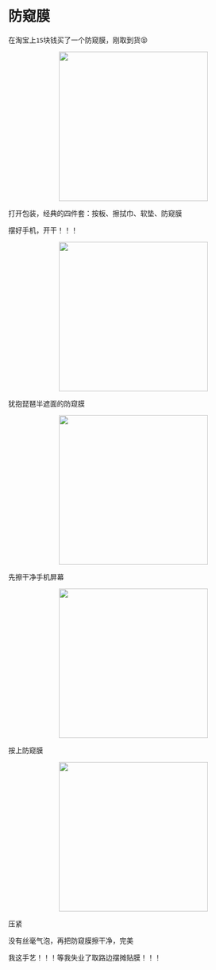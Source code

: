 # 防窥膜

在淘宝上`15`块钱买了一个防窥膜，刚取到货😝

<img width="300px" src="https://1.z.wiki/autoupload/20230130/1KnL.IMG_9546.HEIC.jpg" style="display: block; margin: 0 auto;" />

<ImgView title="防窥膜" url="https://1.z.wiki/autoupload/20230130/1KnL.IMG_9546.HEIC.jpg" :ext-style="{display: 'block', margin: '0 auto', width: '300px'}" />

打开包装，经典的四件套：按板、擦拭巾、软垫、防窥膜

<ImgPlayer width="300px" :imgs="[
  'https://2.z.wiki/autoupload/20230130/f0y8.IMG_9548.HEIC.jpg',
  'https://1.z.wiki/autoupload/20230130/vZ21.IMG_2635.HEIC.jpg',
]" />

摆好手机，开干！！！

<img width="300px" src="https://2.z.wiki/autoupload/20230130/Vcca.IMG_2636.HEIC.jpg" style="display: block; margin: 0 auto;" />


犹抱琵琶半遮面的防窥膜

<img width="300px" src="https://3.z.wiki/autoupload/20230130/S2HP.IMG_2637.HEIC.jpg" style="display: block; margin: 0 auto;" />

先擦干净手机屏幕

<img width="300px" src="https://4.z.wiki/autoupload/20230130/C3nI.IMG_2638.HEIC.jpg" style="display: block; margin: 0 auto;" />


按上防窥膜

<img width="300px" src="https://1.z.wiki/autoupload/20230130/G9BH.IMG_2639.HEIC.jpg" style="display: block; margin: 0 auto;" />

压紧

<ImgPlayer width="300px" :imgs="[
'https://2.z.wiki/autoupload/20230130/gBZE.IMG_2641.HEIC.jpg',
'https://3.z.wiki/autoupload/20230130/5m5C.IMG_2642.HEIC.jpg',
'https://4.z.wiki/autoupload/20230130/e0K3.IMG_2645.HEIC.jpg',
'https://1.z.wiki/autoupload/20230130/L7vF.IMG_2649.HEIC.jpg',
]" />


没有丝毫气泡，再把防窥膜擦干净，完美

<ImgPlayer width="300px" :imgs="[
'https://2.z.wiki/autoupload/20230130/ScM4.IMG_2650.HEIC.jpg',
'https://4.z.wiki/autoupload/20230130/PZSQ.IMG_2651.HEIC.jpg',
]" />

我这手艺！！！等我失业了取路边摆摊贴膜！！！

<ImgView title="防窥膜" url="https://1.z.wiki/autoupload/20230131/f7Gk.221X164-image.png" />

